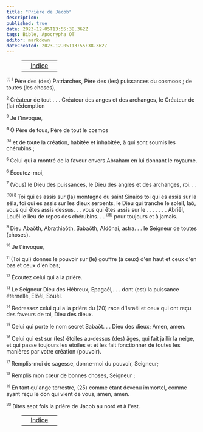 ```yaml
---
title: "Prière de Jacob"
description: 
published: true
date: 2023-12-05T13:55:38.362Z
tags: Bible, Apocrypha OT
editor: markdown
dateCreated: 2023-12-05T13:55:38.362Z
---
```


<figure class="table chapter-navigator">
  <table>
    <tbody>
      <tr>
        <td>
        </td>
        <td>
        <a href="/fr/Bible/Prayer_of_Jacob#indice">
          <span class="mdi mdi-book-open-variant"></span><span class="pl-2">Indice</span>
        </a>
        </td>
        <td>
        </td>
      </tr>
    </tbody>
  </table>
</figure>

<span id="v1"><sup><small>(1) 1</small></sup></span> Père des (des) Patriarches,
Père des (les) puissances du cosmoos ;
de toutes (les choses),

<span id="v2"><sup><small>2</small></sup></span> Créateur de tout . . .
Créateur des anges et des archanges,
le Créateur de (la) rédemption

<span id="v3"><sup><small>3</small></sup></span> Je t'invoque,

<span id="v4"><sup><small>4</small></sup></span> Ô Père de tous,
Père de tout le cosmos

<span id="v4b"><sup><small>(5)</small></sup></span> et de toute la création, habitée et inhabitée,
à qui sont soumis les chérubins ;

<span id="v5"><sup><small>5</small></sup></span> Celui qui a montré de la faveur envers Abraham
en lui donnant le royaume.

<span id="v6"><sup><small>6</small></sup></span> Écoutez-moi,

<span id="v7"><sup><small>7</small></sup></span> (Vous) le Dieu des puissances,
le Dieu des angles et des archanges,
roi. . .

<span id="v8"><sup><small>(10) 8</small></sup></span> Toi qui es assis sur (la) montagne du saint Sinaios
toi qui es assis sur la séla,
toi qui es assis sur les dieux serpents,
le Dieu qui tranche le soleil, laõ,
vous qui êtes assis dessus. . .
vous qui êtes assis sur le . . . . . . . Abriêl, Louêl
le lieu de repos des chérubins. . .
<span id="v8b"><sup><small>(15)</small></sup></span> pour toujours et à jamais.

<span id="v9"><sup><small>9</small></sup></span> Dieu Abaõth, Abrathiaõth, Sabaõth, Aldõnai, astra. . .
le Seigneur de toutes (choses).

<span id="v10"><sup><small>10</small></sup></span> Je t'invoque,

<span id="v11"><sup><small>11</small></sup></span> (Toi qui) donnes le pouvoir sur (le) gouffre (à ceux) d'en haut et
ceux d'en bas et ceux d'en bas;

<span id="v12"><sup><small>12</small></sup></span> Écoutez celui qui a la prière.

<span id="v13"><sup><small>13</small></sup></span> Le Seigneur Dieu des Hébreux, Epagaêl,. . .
dont (est) la puissance éternelle,
Elõêl, Souêl.

<span id="v14"><sup><small>14</small></sup></span> Redressez celui qui a la prière du
(20) race d'Israël et ceux qui ont reçu des faveurs
de toi, Dieu des dieux.

<span id="v15"><sup><small>15</small></sup></span> Celui qui porte le nom secret Sabaõt. . .
Dieu des dieux; Amen, amen.

<span id="v16"><sup><small>16</small></sup></span> Celui qui est sur (les) étoiles au-dessus (des) âges,
qui fait jaillir la neige,
et qui passe toujours les étoiles et
et les fait fonctionner de toutes les manières par votre création (pouvoir).

<span id="v17"><sup><small>17</small></sup></span> Remplis-moi de sagesse,
donne-moi du pouvoir, Seigneur;

<span id="v18"><sup><small>18</small></sup></span> Remplis mon cœur de bonnes choses, Seigneur ;

<span id="v19"><sup><small>19</small></sup></span> En tant qu'ange terrestre,
(25) comme étant devenu immortel,
comme ayant reçu le don qui vient de vous, amen, amen.

<span id="v20"><sup><small>20</small></sup></span> Dites sept fois la prière de Jacob au nord et à l'est.


<figure class="table chapter-navigator">
  <table>
    <tbody>
      <tr>
        <td>
        </td>
        <td>
        <a href="/fr/Bible/Prayer_of_Jacob#indice">
          <span class="mdi mdi-book-open-variant"></span><span class="pl-2">Indice</span>
        </a>
        </td>
        <td>
        </td>
      </tr>
    </tbody>
  </table>
</figure>